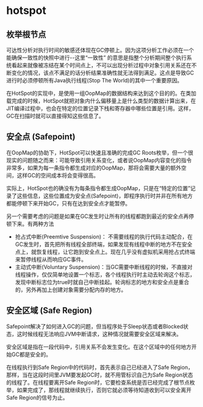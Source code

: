 # hotspot

## 枚举根节点

可达性分析对执行时间的敏感还体现在GC停顿上。因为这项分析工作必须在一个能确保一致性的快照中进行--这里“一致性” 的意思是指整个分析期间整个执行系统看起来就像被冻结在某个时间点上，不可以出现分析过程中对象引用关系还在不断变化的情况，该点不满足的话分析结果准确性就无法得到满足。这点是导致GC进行时必须停顿所有Java执行线程\(Stop The World\)的其中一个重要原因。

在HotSpot的实现中，是使用一组OopMap的数据结构来达到这个目的的。在类加载完成的时候，HotSpot就把对象内什么偏移量上是什么类型的数据计算出来，在JIT编译过程中，也会在特定的位置记录下栈和寄存器中哪些位置是引用。这样，GC在扫描时就可以直接得知这些信息了。

## 安全点 \(Safepoint\)

在OopMap的协助下，HotSpot可以快速且准确的完成GC Roots枚举，但一个很现实的问题随之而来：可能导致引用关系变化，或者说OopMap内容变化的指令非常多，如果为每一条指令都生成对应的OopMap，那将会需要大量的额外空间，这样GC的空间成本将会变得很高。

实际上，HotSpot也的确没有为每条指令都生成OopMap，只是在“特定的位置”记录了这些信息，这些位置成为安全点\(Safepoint\)，即程序执行时并非在所有地方都能停顿下来开始GC，只有在达到安全点才能暂停。

另一个需要考虑的问题是如果在GC发生时让所有的线程都跑到最近的安全点再停顿下来。有两种方法

* 抢占式中断\(Preemtive Suspension\)： 不需要线程的执行代码主动配合，在GC发生时，首先把所有线程全部终端，如果发现有线程中断的地方不在安全点上，就恢复线程，让它跑到安全点上。现在几乎没有虚拟机采用抢占式终端来暂停线程从而响应GC事件。
* 主动式中断\(Voluntary Suspension\)：当GC需要中断线程的时候，不直接对线程操作，仅仅简单地设置一个标志，各个线程执行时主动去轮询这个标志，发现中断标志位为true时就自己中断挂起。轮询标志的地方和安全点是重合的，另外再加上创建对象需要分配内存的地方。

## 安全区域 \(Safe Region\)

Safepoint解决了如何进入GC的问题，但当程序处于Sleep状态或者Blocked状态，这时候线程无法响应JVM中断请求，这种情况就需要安全区域来解决。

安全区域是指在一段代码中，引用关系不会发生变化。在这个区域中的任何地方开始GC都是安全的。

在线程执行到Safe Region中的代码时，首先表示自己已经进入了Safe Region，那样，当在这段时间里JVM要发起GC时，就不用管标识自己为Safe Region状态的线程了。在线程要离开Safe Region时，它要检查系统是否已经完成了根节点枚举，如果完成了，那线程就继续执行，否则它就必须等待知道收到可以安全离开Safe Region的信号为止。

